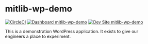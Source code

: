 # mitlib-wp-demo

[![CircleCI](https://circleci.com/gh/MITLibraries/mitlib-wp-demo.svg?style=shield)](https://circleci.com/gh/MITLibraries/mitlib-wp-demo)
[![Dashboard mitlib-wp-demo](https://img.shields.io/badge/dashboard-mitlib_wp_demo-yellow.svg)](https://dashboard.pantheon.io/sites/5f779c92-08a8-42fe-9a9a-a23f95089bb7#dev/code)
[![Dev Site mitlib-wp-demo](https://img.shields.io/badge/site-mitlib_wp_demo-blue.svg)](http://dev-mitlib-wp-demo.pantheonsite.io/)

This is a demonstration WordPress application. It exists to give our engineers
a place to experiment.
